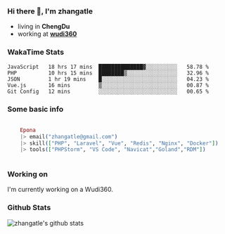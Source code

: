 ### Hi there 👋, I'm zhangatle

- living in **ChengDu**
- working at [**wudi360**](https://wudiads.com)

### WakaTime Stats
<!--START_SECTION:waka-->
```text
JavaScript   18 hrs 17 mins  ██████████████▓░░░░░░░░░░   58.78 % 
PHP          10 hrs 15 mins  ████████▒░░░░░░░░░░░░░░░░   32.96 % 
JSON         1 hr 19 mins    █░░░░░░░░░░░░░░░░░░░░░░░░   04.23 % 
Vue.js       16 mins         ▒░░░░░░░░░░░░░░░░░░░░░░░░   00.87 % 
Git Config   12 mins         ░░░░░░░░░░░░░░░░░░░░░░░░░   00.65 % 
```
<!--END_SECTION:waka-->

### Some basic info

```elixir
	
	Epona
	|> email("zhangatle@gmail.com")
	|> skill(["PHP", "Laravel", "Vue", "Redis", "Nginx", "Docker"])
	|> tools(["PHPStorm", "VS Code", "Navicat","Goland","RDM"])
	
```

### Working on

I'm currently working on a Wudi360.

### Github Stats

![zhangatle's github stats](https://github-readme-stats.vercel.app/api?username=zhangatle&show_icons=true)

<!--
**zhangatle/zhangatle** is a ✨ _special_ ✨ repository because its `README.md` (this file) appears on your GitHub profile.

Here are some ideas to get you started:

- 🔭 I’m currently working on ...
- 🌱 I’m currently learning ...
- 👯 I’m looking to collaborate on ...
- 🤔 I’m looking for help with ...
- 💬 Ask me about ...
- 📫 How to reach me: ...
- 😄 Pronouns: ...
- ⚡ Fun fact: ...
-->
